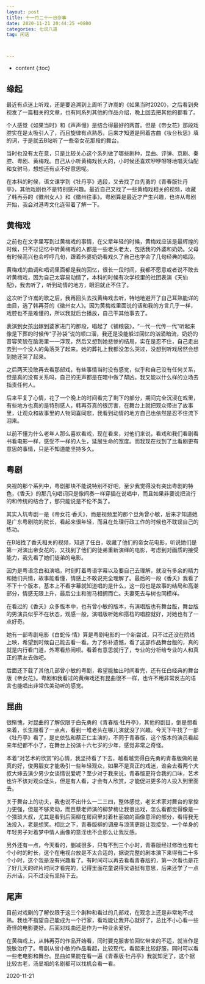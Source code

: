 ```yaml
---
layout: post
title: 十一月二十一日杂事
date: 2020-11-21 20:44:25 +0800
categories: 七说八道
tag: 闲话



---
```


* content
{:toc}




## 缘起

最近有点迷上听戏，还是要追溯到上周听了许嵩的《如果当时2020》，之后看到央视发了一篇相关的文章，也有同系列其他的作品介绍，晚上回去把其他的都看了。

个人感觉《如果当时》和《声声慢》是结合得最好的两首。但是《帝女花》那段戏腔实在是太吸引人了，而且旋律有点熟悉，后来才知道是照着古曲《妆台秋思》填的词，于是就去B站听了一些帝女花那段的舞台。

当时也没有太在意，只是比较关心这个系列做了哪些剧种，昆曲、评弹、京剧、秦腔、粤剧、黄梅戏。自己从小听黄梅戏长大的，小时候还喜欢咿咿呀呀地唱天仙配和女驸马，想想还有点不好意思呢。

在本科的时候，语文课学到《牡丹亭》选段，又去找了白先勇的《青春版牡丹亭》，其他戏剧也不是特别感兴趣。最近自己又找了一些黄梅戏相关的视频，收藏了韩再芬的《徽州女人》和《徽州往事》。粤剧算是最近才产生兴趣，也许从粤剧开始，我会对港粤文化连带着了解一下。

## 黄梅戏

之前也在文字里写到过黄梅戏的事情，在父辈年轻的时候，黄梅戏应该是最辉煌的时候，只不过记忆中听黄梅戏的人都是一些老头老太，包括我的外婆和奶奶。父母有时候高兴也会哼哼几句，跟着外婆奶奶看戏久了自己也学会了几句经典的唱段。

黄梅戏的曲调和唱词里面都是我的回忆，很长一段时间，我都不愿意或者说不敢去听黄梅戏，因为自己太容易动情了，本科的时候有次学校里的社团表演《天仙配》，我去听了，听到动情的地方，眼泪就止不住了。

这次听了许嵩的歌之后，我再回头去找黄梅戏去听，特地地避开了自己耳熟能详的曲目，选了韩再芬的《徽州女人》。因为黄梅戏里面说的话和我的方言几乎一样，戏腔也不是难懂的，所以我就后台播放，自己干其他事去了。

表演到女孩出嫁到婆家进门的那段，唱起了《铺粮袋》，“一代一代传一代”听起来像是下葬的时候传“子孙袋”说的顺口溜，我还是没能躲过回忆的汹涌暗流，奶奶的音容笑貌在脑海里一一浮现，然后又想到她悲惨的结局，实在是忍不住，自己走出去到一个没人的角落哭了起来。她的葬礼上我都没怎么哭过，没想到听戏居然会想到她还哭了起来。

之后两天没敢再去看那部戏，有些事情当时没有感觉，似乎和自己没有任何关系，但是真的没有关系吗，自己的无声都是在暗中做了帮凶。我又能以什么样的立场去指责任何人。

后来平复了心情，花了一个晚上的时间看完了剩下的部分，期间完全沉浸在戏里，有些地方也真的是特别感人，韩再芬真的很厉害，在舞台上就把观众带进了故事里，让观众和故事里的人物同喜同悲，我看到动情的地方自己也依然是忍不住流下泪来。

以前不懂为什么老年人那么喜欢看戏，现在看来，对他们来说，看戏和我们看剧看书看电影一样，感受不一样的人生，延展生命的宽度。而我现在找到了比看剧更有意思的事情，只是不知道能坚持多久。

## 粤剧

央视的那个系列中，粤剧那块不能说特别不好吧，至少我觉得没有突出粤剧的特色，《香夭》的那几句唱词只是像间奏一样穿插在说唱中，而且如果非要说把流行的和传统的结合了，那只能说是不伦不类了。

其实入坑粤剧一是《帝女花·香夭》，而是视频里的那个旦角曾小敏，后来才知道她是广东粤剧院的院长，看起来很年轻，而且在处理行政工作的时候也不耽误自己的练功。

在B站找了香夭相关的视频，知道了任白，收藏了他们的帝女花电影，听说她们是第一对演出帝女花的，又找到了他们的徒弟重新演绎的电影，考虑到对画质的接受能力，我先看了她们徒弟的电影。

因为是粤语念白和演唱，时刻盯着粤语字幕以及要自己去理解，就没有多余的精力和她们共情，故事能看懂，情感上不敢说完全理解了。最后的一段《香夭》我看了不下十个版本，基本上不看字幕就知道唱的是什么，这一段也是故事的结局和高潮部分，情感无限上升，最后公主和驸马相拥而亡。夫妻死去与树也同模样。

在看过的《香夭》众多版本中，也有曾小敏的版本，有演唱版也有舞台版，舞台版的男演员似乎不在状态，观感一般，演唱版听她和搭档的唱腔就好，对她也有了一点好奇。

她有一部粤剧电影《白蛇传·情》算是粤剧电影的一个新尝试，只不过还没在院线上映，希望到时候自己能去看一看。为了弥补遗憾，看了这部作品舞台版的，真的就是内行看门道，外寒看热闹呗。看着有意思就行了，专业的分析给专业的人和真正的票友去做吧。

后面还下载了其他几部曾小敏的粤剧，希望能抽出时间看完，还有任白经典的舞台版《帝女花》。粤剧和我看过的黄梅戏还有昆曲很不一样，也许不用非常反古的语言也能唱出非常优美动听的感觉。

## 昆曲

很惭愧，对昆曲的了解仅限于白先勇的《青春版·牡丹亭》，其他的剧目，倒是想看来着，长生殿看了一点点，看到一堆老头在哪儿演就没了兴趣。今天下午找了一部《牡丹亭》看了，是史依弘和蔡正仁主演的，不同于青春版，这个版本的演员看起来年纪都不小了，在舞台上扮演十六七岁的少年，感觉非常之奇怪。

本着“对艺术的欣赏”的心情，我坚持看了下去，越看越觉得白先勇的青春版做的是真的好，俊男靓女才能吸引一些年轻观众，如果不是真正的戏迷，谁会去看两个大叔大婶去演少男少女谈情说爱呢？至少对于我来说，青春版更符合我的口味，艺术也许不该对观众低头，但是有人看，才会有人欣赏，才能促进更多的人投入到里面去。

关于舞台上的功夫，我也说不出什么一二三四，整体感觉，老艺术家对舞台的掌控力更强，但是不够灵动，而且蔡老师演的柳梦梅让我很出戏，怎么看都觉得像是一个猥琐大叔，尤其是看到后面柳在房间里对着杜丽娘的画像意淫的部分，看得我无法投入，老是想笑。相比之下，青春版柳的调皮与浪荡更能让我接受，一个单身的年轻男子对着梦中情人画像的意淫也不会那么让我反感。

另外还有一点，今天看的，删减很多，只有不到三个小时，青春版经过修改也有七个小时的时长，这个在电视台放是不太合适的，据说完整的剧本演下来得有二十多个小时，这个我是没有兴趣看了。有时间可以再去看看青春版的，第一次看也是花了好几天的碎片时间才看完的，记得里面花童说得吴语挺有意思，后来还学了一点苏州话，只不过没有坚持下去。

## 尾声

目前对戏剧的了解仅限于这三个剧种和看过的几部戏，在观念上还是非常地不成熟。我也不指望自己能成为一个行家，看戏能让我开心就好了，总比不小心看一些奇怪的电影要好。后面对戏曲还是作为一种业余爱好。

在黄梅戏上，从韩再芬的作品开始看，同时要克服害怕回忆带来的不适，就当作是脱敏治疗了。粤剧从曾小敏的作品看起，比较现代，看起来比较舒服，同时可以看一些老电影和舞台。昆曲如果能在看一遍《青春版·牡丹亭》我就知足了，这个据比较古老，汤显祖的名剧都可以找机会看一看。

2020-11-21